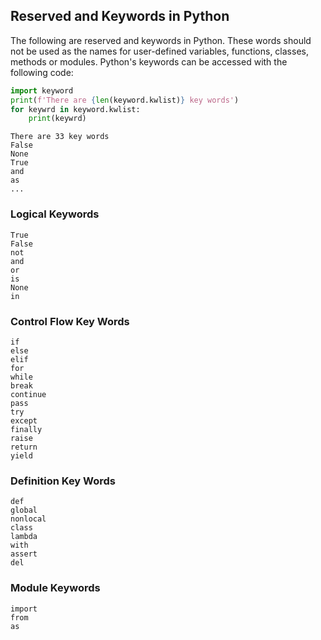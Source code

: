 
## Reserved and Keywords in Python
The following are reserved and keywords in Python. These words should not be used as the names for user-defined variables, functions, classes, methods or modules. Python's keywords can be accessed with the following code:
```python
import keyword
print(f'There are {len(keyword.kwlist)} key words')
for keywrd in keyword.kwlist:
    print(keywrd)
```

```text
There are 33 key words
False
None
True
and
as
...

```
### Logical Keywords
```text
True
False
not
and
or
is
None
in
```
### Control Flow Key Words
```text
if
else
elif
for
while
break
continue
pass
try
except
finally
raise
return
yield
```
### Definition Key Words
```text
def
global
nonlocal
class
lambda
with
assert
del
```
### Module Keywords
```text
import
from
as
```
 

